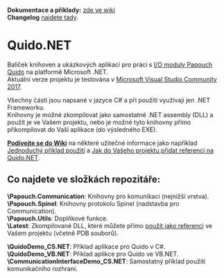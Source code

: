 **Dokumentace a příklady:** [zde ve wiki](https://github.com/Papouchcom/quido.net/wiki)  
**Changelog** [najdete tady](https://github.com/Papouchcom/quido.net/wiki).
# Quido.NET
Balíček knihoven a ukázkových aplikací pro práci s [I/O moduly Papouch Quido](https://www.papouch.com/cz/website/mainmenu/clanky/vyberte-si/io-pro-ethernet-usb-rs485-rs232/) na platformě Microsoft .NET.  
Aktuální verze projektu je testována v [Microsoft Visual Studio Community 2017](https://www.visualstudio.com/cs/downloads/).  

Všechny části jsou napsané v jazyce C# a při použití využívají jen .NET Frameworku.  
Knihovny je možné zkompilovat jako samostatné .NET assembly (DLL) a použít je ve Vašem projektu, nebo je možné tyto knihovny přímo přikompilovat do Vaší aplikace (do výsledného EXE).

**[Podívejte se do Wiki](https://github.com/Papouchcom/quido.net/wiki)** na některé užitečné informace jako například [Jednoduchý příklad použití](https://github.com/Papouchcom/quido.net/wiki/Z%C3%A1kladn%C3%AD-p%C5%99%C3%ADklad-pou%C5%BEit%C3%AD) a [Jak do Vašeho projektu přidat referenci na Quido.NET](https://github.com/Papouchcom/quido.net/wiki/Jak-do-projektu-p%C5%99idat-referenci-na-knihovny-Quido.NET%3F).

Co najdete ve složkách repozitáře:
-------------
**\Papouch.Communication**:  Knihovny pro komunikaci (nejnižší vrstva).  
**\Papouch.Spinel**: Knihovny protokolu Spinel (nadstavba pro Communication).  
**\Papouch.Utils**: Doplňkové funkce.  
**\Latest**: Zkompilované DLL, které můžete přímo [použít jako referenci](https://github.com/Papouchcom/quido.net/wiki/Jak-do-projektu-p%C5%99idat-referenci-na-knihovny-Quido.NET%3F) ve Vašem projektu (včetně PDB souborů).
  
**\QuidoDemo_CS.NET**: Příklad aplikace pro Quido v C#.  
**\QuidoDemo_VB.NET**: Příklad aplikce pro Quido ve VB.NET.  
**\CommunicationInterfaceDemo_CS.NET**: Samostatný příklad použití komunikačního rozhraní.  